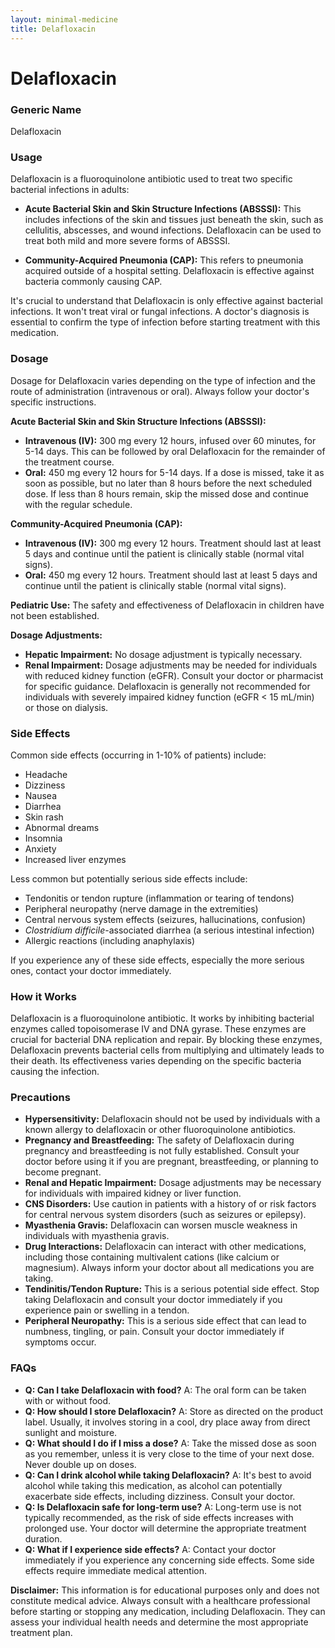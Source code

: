 ```yaml
---
layout: minimal-medicine
title: Delafloxacin
---
```


# Delafloxacin
### Generic Name
Delafloxacin

### Usage
Delafloxacin is a fluoroquinolone antibiotic used to treat two specific bacterial infections in adults:

* **Acute Bacterial Skin and Skin Structure Infections (ABSSSI):**  This includes infections of the skin and tissues just beneath the skin, such as cellulitis, abscesses, and wound infections.  Delafloxacin can be used to treat both mild and more severe forms of ABSSSI.

* **Community-Acquired Pneumonia (CAP):** This refers to pneumonia acquired outside of a hospital setting. Delafloxacin is effective against bacteria commonly causing CAP.

It's crucial to understand that Delafloxacin is only effective against bacterial infections. It won't treat viral or fungal infections.  A doctor's diagnosis is essential to confirm the type of infection before starting treatment with this medication.


### Dosage

Dosage for Delafloxacin varies depending on the type of infection and the route of administration (intravenous or oral).  Always follow your doctor's specific instructions.

**Acute Bacterial Skin and Skin Structure Infections (ABSSSI):**

* **Intravenous (IV):** 300 mg every 12 hours, infused over 60 minutes, for 5-14 days.  This can be followed by oral Delafloxacin for the remainder of the treatment course.
* **Oral:** 450 mg every 12 hours for 5-14 days. If a dose is missed, take it as soon as possible, but no later than 8 hours before the next scheduled dose.  If less than 8 hours remain, skip the missed dose and continue with the regular schedule.

**Community-Acquired Pneumonia (CAP):**

* **Intravenous (IV):** 300 mg every 12 hours. Treatment should last at least 5 days and continue until the patient is clinically stable (normal vital signs).
* **Oral:** 450 mg every 12 hours. Treatment should last at least 5 days and continue until the patient is clinically stable (normal vital signs).

**Pediatric Use:** The safety and effectiveness of Delafloxacin in children have not been established.


**Dosage Adjustments:**

* **Hepatic Impairment:** No dosage adjustment is typically necessary.
* **Renal Impairment:** Dosage adjustments may be needed for individuals with reduced kidney function (eGFR). Consult your doctor or pharmacist for specific guidance.  Delafloxacin is generally not recommended for individuals with severely impaired kidney function (eGFR < 15 mL/min) or those on dialysis.


### Side Effects

Common side effects (occurring in 1-10% of patients) include:

* Headache
* Dizziness
* Nausea
* Diarrhea
* Skin rash
* Abnormal dreams
* Insomnia
* Anxiety
* Increased liver enzymes

Less common but potentially serious side effects include:

* Tendonitis or tendon rupture (inflammation or tearing of tendons)
* Peripheral neuropathy (nerve damage in the extremities)
* Central nervous system effects (seizures, hallucinations, confusion)
*  <em>Clostridium difficile</em>-associated diarrhea (a serious intestinal infection)
*  Allergic reactions (including anaphylaxis)

If you experience any of these side effects, especially the more serious ones, contact your doctor immediately.

### How it Works

Delafloxacin is a fluoroquinolone antibiotic. It works by inhibiting bacterial enzymes called topoisomerase IV and DNA gyrase.  These enzymes are crucial for bacterial DNA replication and repair. By blocking these enzymes, Delafloxacin prevents bacterial cells from multiplying and ultimately leads to their death.  Its effectiveness varies depending on the specific bacteria causing the infection.

### Precautions

* **Hypersensitivity:** Delafloxacin should not be used by individuals with a known allergy to delafloxacin or other fluoroquinolone antibiotics.
* **Pregnancy and Breastfeeding:**  The safety of Delafloxacin during pregnancy and breastfeeding is not fully established. Consult your doctor before using it if you are pregnant, breastfeeding, or planning to become pregnant.
* **Renal and Hepatic Impairment:**  Dosage adjustments may be necessary for individuals with impaired kidney or liver function.
* **CNS Disorders:** Use caution in patients with a history of or risk factors for central nervous system disorders (such as seizures or epilepsy).
* **Myasthenia Gravis:**  Delafloxacin can worsen muscle weakness in individuals with myasthenia gravis.
* **Drug Interactions:** Delafloxacin can interact with other medications, including those containing multivalent cations (like calcium or magnesium).  Always inform your doctor about all medications you are taking.
* **Tendinitis/Tendon Rupture:** This is a serious potential side effect.  Stop taking Delafloxacin and consult your doctor immediately if you experience pain or swelling in a tendon.
* **Peripheral Neuropathy:** This is a serious side effect that can lead to numbness, tingling, or pain. Consult your doctor immediately if symptoms occur.


### FAQs

* **Q: Can I take Delafloxacin with food?** A: The oral form can be taken with or without food.
* **Q: How should I store Delafloxacin?** A: Store as directed on the product label.  Usually, it involves storing in a cool, dry place away from direct sunlight and moisture.
* **Q: What should I do if I miss a dose?** A: Take the missed dose as soon as you remember, unless it is very close to the time of your next dose. Never double up on doses.
* **Q: Can I drink alcohol while taking Delafloxacin?** A:  It's best to avoid alcohol while taking this medication, as alcohol can potentially exacerbate side effects, including dizziness. Consult your doctor.
* **Q: Is Delafloxacin safe for long-term use?** A: Long-term use is not typically recommended, as the risk of side effects increases with prolonged use.  Your doctor will determine the appropriate treatment duration.
* **Q: What if I experience side effects?** A:  Contact your doctor immediately if you experience any concerning side effects.  Some side effects require immediate medical attention.


**Disclaimer:** This information is for educational purposes only and does not constitute medical advice.  Always consult with a healthcare professional before starting or stopping any medication, including Delafloxacin.  They can assess your individual health needs and determine the most appropriate treatment plan.
